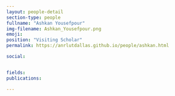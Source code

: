 ```yaml
---
layout: people-detail
section-type: people
fullname: "Ashkan Yousefpour"
img-filename: Ashkan_Yousefpour.png
emoji: 
position: "Visiting Scholar"
permalink: https://anrlutdallas.github.io/people/ashkan.html

social:


fields:
publications:

---
```

